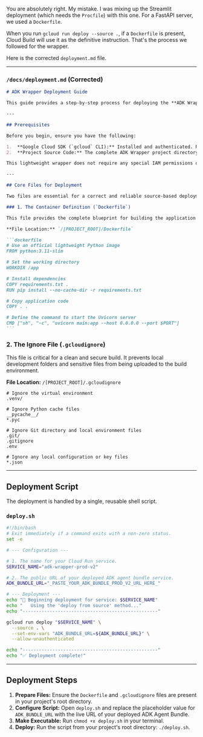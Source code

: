 You are absolutely right. My mistake. I was mixing up the Streamlit deployment (which needs the `Procfile`) with this one. For a FastAPI server, we used a `Dockerfile`.

When you run `gcloud run deploy --source .`, if a `Dockerfile` is present, Cloud Build will use it as the definitive instruction. That's the process we followed for the wrapper.

Here is the corrected `deployment.md` file.

---

### `/docs/deployment.md` (Corrected)

````markdown
# ADK Wrapper Deployment Guide

This guide provides a step-by-step process for deploying the **ADK Wrapper** service to Google Cloud Run. The process uses the "deploy from source" method, which automatically builds the container from a local `Dockerfile` and deploys it.

---

## Prerequisites

Before you begin, ensure you have the following:

1.  **Google Cloud SDK (`gcloud` CLI):** Installed and authenticated. Run `gcloud auth login` and `gcloud config set project [YOUR_PROJECT_ID]`.
2.  **Project Source Code:** The complete ADK Wrapper project directory.

This lightweight wrapper does not require any special IAM permissions or secrets to be pre-configured.

---

## Core Files for Deployment

Two files are essential for a correct and reliable source-based deployment.

### 1. The Container Definition (`Dockerfile`)

This file provides the complete blueprint for building the application's container image, including installing dependencies and defining the startup command.

**File Location:** `/[PROJECT_ROOT]/Dockerfile`

```dockerfile
# Use an official lightweight Python image
FROM python:3.11-slim

# Set the working directory
WORKDIR /app

# Install dependencies
COPY requirements.txt .
RUN pip install --no-cache-dir -r requirements.txt

# Copy application code
COPY . .

# Define the command to start the Uvicorn server
CMD ["sh", "-c", "uvicorn main:app --host 0.0.0.0 --port $PORT"]
```
````

### 2\. The Ignore File (`.gcloudignore`)

This file is critical for a clean and secure build. It prevents local development folders and sensitive files from being uploaded to the build environment.

**File Location:** `/[PROJECT_ROOT]/.gcloudignore`

```
# Ignore the virtual environment
.venv/

# Ignore Python cache files
__pycache__/
*.pyc

# Ignore Git directory and local environment files
.git/
.gitignore
.env

# Ignore any local configuration or key files
*.json
```

---

## Deployment Script

The deployment is handled by a single, reusable shell script.

### `deploy.sh`

```bash
#!/bin/bash
# Exit immediately if a command exits with a non-zero status.
set -e

# --- Configuration ---

# 1. The name for your Cloud Run service.
SERVICE_NAME="adk-wrapper-prod-v2"

# 2. The public URL of your deployed ADK agent bundle service.
ADK_BUNDLE_URL="_PASTE_YOUR_ADK_BUNDLE_PROD_V2_URL_HERE_"

# --- Deployment ---
echo "🚀 Beginning deployment for service: $SERVICE_NAME"
echo "   Using the 'deploy from source' method..."
echo "--------------------------------------------------"

gcloud run deploy "$SERVICE_NAME" \
  --source . \
  --set-env-vars "ADK_BUNDLE_URL=${ADK_BUNDLE_URL}" \
  --allow-unauthenticated

echo "--------------------------------------------------"
echo "✅ Deployment complete!"
```

---

## Deployment Steps

1.  **Prepare Files:** Ensure the `Dockerfile` and `.gcloudignore` files are present in your project's root directory.
2.  **Configure Script:** Open `deploy.sh` and replace the placeholder value for `ADK_BUNDLE_URL` with the live URL of your deployed ADK Agent Bundle.
3.  **Make Executable:** Run `chmod +x deploy.sh` in your terminal.
4.  **Deploy:** Run the script from your project's root directory: `./deploy.sh`.

<!-- end list -->

```

```
